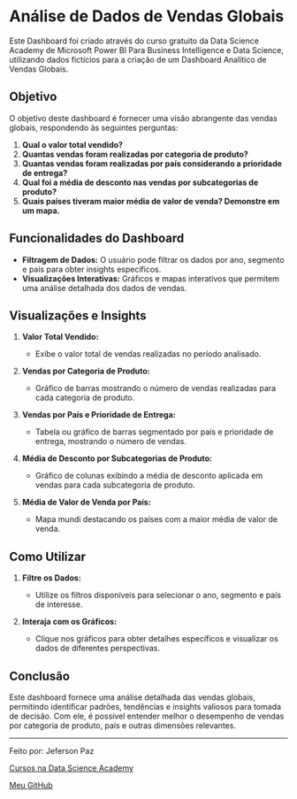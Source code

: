 # Análise de Dados de Vendas Globais

Este Dashboard foi criado através do curso gratuito da Data Science Academy de Microsoft Power BI Para Business Intelligence e Data Science, utilizando dados fictícios para a criação de um Dashboard Analítico de Vendas Globais.

## Objetivo

O objetivo deste dashboard é fornecer uma visão abrangente das vendas globais, respondendo às seguintes perguntas:

1. **Qual o valor total vendido?**
2. **Quantas vendas foram realizadas por categoria de produto?**
3. **Quantas vendas foram realizadas por país considerando a prioridade de entrega?**
4. **Qual foi a média de desconto nas vendas por subcategorias de produto?**
5. **Quais países tiveram maior média de valor de venda? Demonstre em um mapa.**

## Funcionalidades do Dashboard

- **Filtragem de Dados:** O usuário pode filtrar os dados por ano, segmento e país para obter insights específicos.
- **Visualizações Interativas:** Gráficos e mapas interativos que permitem uma análise detalhada dos dados de vendas.

## Visualizações e Insights

1. **Valor Total Vendido:**
   - Exibe o valor total de vendas realizadas no período analisado.

2. **Vendas por Categoria de Produto:**
   - Gráfico de barras mostrando o número de vendas realizadas para cada categoria de produto.

3. **Vendas por País e Prioridade de Entrega:**
   - Tabela ou gráfico de barras segmentado por país e prioridade de entrega, mostrando o número de vendas.

4. **Média de Desconto por Subcategorias de Produto:**
   - Gráfico de colunas exibindo a média de desconto aplicada em vendas para cada subcategoria de produto.

5. **Média de Valor de Venda por País:**
   - Mapa mundi destacando os países com a maior média de valor de venda.

## Como Utilizar

1. **Filtre os Dados:**
   - Utilize os filtros disponíveis para selecionar o ano, segmento e país de interesse.

2. **Interaja com os Gráficos:**
   - Clique nos gráficos para obter detalhes específicos e visualizar os dados de diferentes perspectivas.

## Conclusão

Este dashboard fornece uma análise detalhada das vendas globais, permitindo identificar padrões, tendências e insights valiosos para tomada de decisão. Com ele, é possível entender melhor o desempenho de vendas por categoria de produto, país e outras dimensões relevantes.

---

Feito por: Jeferson Paz

[Cursos na Data Science Academy](https://www.datascienceacademy.com.br)

[Meu GitHub](https://github.com/jeferson-paz)
